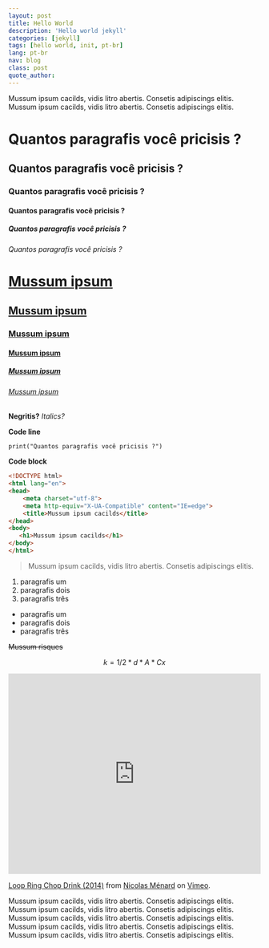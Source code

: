 ```yaml
---
layout: post
title: Hello World
description: 'Hello world jekyll'
categories: [jekyll]
tags: [hello world, init, pt-br]
lang: pt-br
nav: blog
class: post
quote_author:
---
```

Mussum ipsum cacilds, vidis litro abertis. Consetis adipiscings elitis.
Mussum ipsum cacilds, vidis litro abertis. Consetis adipiscings elitis.


# Quantos paragrafis você pricisis ?
## Quantos paragrafis você pricisis ?
### Quantos paragrafis você pricisis ?
#### Quantos paragrafis você pricisis ?
##### Quantos paragrafis você pricisis ?
###### Quantos paragrafis você pricisis ?

# [Mussum ipsum](http://mussumipsum.com/)
## [Mussum ipsum](http://mussumipsum.com/)
### [Mussum ipsum](http://mussumipsum.com/)
#### [Mussum ipsum](http://mussumipsum.com/)
##### [Mussum ipsum](http://mussumipsum.com/)
###### [Mussum ipsum](http://mussumipsum.com/)


**Negritis?**
*Italics?*


**Code line**

`print("Quantos paragrafis você pricisis ?")`

**Code block**
```html
<!DOCTYPE html>
<html lang="en">
<head>
    <meta charset="utf-8">
    <meta http-equiv="X-UA-Compatible" content="IE=edge">
    <title>Mussum ipsum cacilds</title>
</head>
<body>
   <h1>Mussum ipsum cacilds</h1>
</body>
</html>
```

> Mussum ipsum cacilds, vidis litro abertis. Consetis adipiscings elitis.

1. paragrafis um
2. paragrafis dois
3. paragrafis três

- paragrafis um
- paragrafis dois
- paragrafis três


~~Mussum risques~~

$$
k = 1/2*d*A*Cx
$$


<iframe class="vimeo-iframe" src="https://player.vimeo.com/video/95399265" width="100%" height="400" frameborder="0" webkitallowfullscreen="" mozallowfullscreen="" allowfullscreen=""></iframe>
<p><a href="https://vimeo.com/95399265">Loop Ring Chop Drink (2014)</a> from <a href="https://vimeo.com/user848257">Nicolas M&eacute;nard</a> on <a href="https://vimeo.com">Vimeo</a>.</p>

Mussum ipsum cacilds, vidis litro abertis. Consetis adipiscings elitis.
Mussum ipsum cacilds, vidis litro abertis. Consetis adipiscings elitis.
Mussum ipsum cacilds, vidis litro abertis. Consetis adipiscings elitis.
Mussum ipsum cacilds, vidis litro abertis. Consetis adipiscings elitis.
Mussum ipsum cacilds, vidis litro abertis. Consetis adipiscings elitis.


